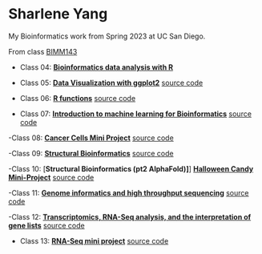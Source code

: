 # Sharlene Yang

My Bioinformatics work from Spring 2023 at UC San Diego.

From class [BIMM143](https://bioboot.github.io/bimm143_S23/)

- Class 04: [**Bioinformatics data analysis with R**](https://github.com/sharl168/bimm143/blob/main/class04/class04.ex.pdf)

- Class 05: [**Data Visualization with ggplot2**](https://github.com/sharl168/bimm143/blob/main/lab5/class05.pdf) [source code](https://github.com/sharl168/bimm143/blob/main/lab5/class05.qmd) 

- Class 06: [**R functions**](https://github.com/sharl168/bimm143/blob/main/class06/class06.HW.pdf) [source code](https://github.com/sharl168/bimm143/blob/main/class06/class06.HW.qmd) 

- Class 07: [**Introduction to machine learning for Bioinformatics**](https://github.com/sharl168/bimm143/blob/main/class07/class07.pdf) [source code](https://github.com/sharl168/bimm143/blob/main/class07/class07.qmd)

-Class 08: [**Cancer Cells Mini Project**](https://github.com/sharl168/bimm143/blob/main/class08miniproject/Class08MPPDF.pdf) [source code](https://github.com/sharl168/bimm143/blob/main/class08miniproject/Class08MPPDF.qmd)

-Class 09: [**Structural Bioinformatics**](https://github.com/sharl168/bimm143/blob/main/class09/class09PDF.pdf) [source code](https://github.com/sharl168/bimm143/blob/main/class09/class09PDF.qmd)

-Class 10: [**Structural Bioinformatics (pt2 AlphaFold)]**] [**Halloween Candy Mini-Project**](https://github.com/sharl168/bimm143/blob/main/class10/class10.gradescope.pdf) [source code](https://github.com/sharl168/bimm143/blob/main/class10/class10.gradescope.qmd)

-Class 11: [**Genome informatics and high throughput sequencing**](https://github.com/sharl168/bimm143/blob/main/class11/class11PDF.pdf) [source code](https://github.com/sharl168/bimm143/blob/main/class11/class11PDF.qmd)

-Class 12: [**Transcriptomics, RNA-Seq analysis, and the interpretation of gene lists**](https://github.com/sharl168/bimm143/blob/main/class12/class12lab.pdf) [source code](https://github.com/sharl168/bimm143/blob/main/class12/class12lab.qmd)

- Class 13: [**RNA-Seq mini project**](https://github.com/sharl168/bimm143/blob/main/class04/class04.ex.pdf) [source code](https://github.com/sharl168/bimm143/blob/main/class13/class13.qmd)
